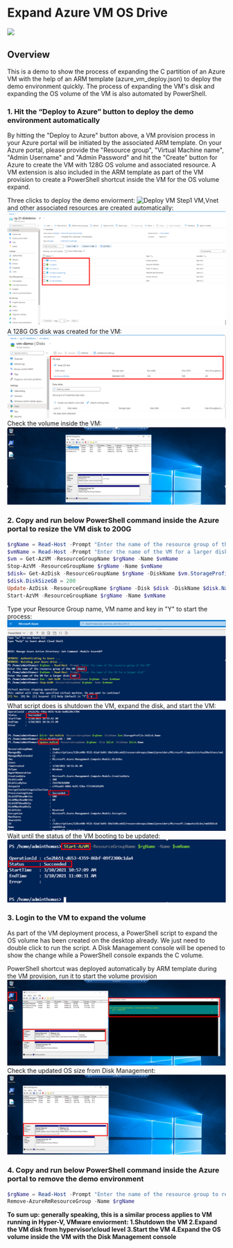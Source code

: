 # Expand Azure VM OS Drive
<a href="https://portal.azure.com/#create/Microsoft.Template/uri/https%3A%2F%2Fraw.githubusercontent.com%2Fthomasnli%2Fexpand-azure-vm-os-drive-demo%2Fmain%2Fazure_vm_deploy.json" target="_blank">
  <img src="https://aka.ms/deploytoazurebutton"/>
</a>

## Overview
This is a demo to show the process of expanding the C partition of an Azure VM with the help of an ARM template (azure_vm_deploy.json) to deploy the demo environment quickly. The process of expanding the VM's disk and expanding the OS volume of the VM is also automated by PowerShell. 

### 1. Hit the “Deploy to Azure” button to deploy the demo environment automatically
By hitting the "Deploy to Azure" button above, a VM provision process in your Azure portal will be initiated by the associated ARM template. On your Azure portal, please provide the "Resource group", "Virtual Machine name", "Admin Username" and "Admin Password" and hit the "Create" button for Azure to create the VM with 128G OS volume and associated resource. A VM extension is also included in the ARM template as part of the VM provision to create a PowerShell shortcut inside the VM for the OS volume expand.  

Three clicks to deploy the demo enviorment:
![Deploy VM Step1](https://thomasnli.github.io/blog/assets/images/diskdemo/deploy_vm_step1.png)
VM,Vnet and other associated resources are created automatically:
![Deploy VM Step2](https://github.com/thomasnli/expand-azure-vm-os-drive-demo/blob/main/images/deploy_vm_step2.png)
A 128G OS disk was created for the VM:
![Deploy VM Step3](https://github.com/thomasnli/expand-azure-vm-os-drive-demo/blob/main/images/deploy_vm_step3.png)
Check the volume inside the VM:
![Deploy VM Step4](https://github.com/thomasnli/expand-azure-vm-os-drive-demo/blob/main/images/deploy_vm_step4.png)





### 2. Copy and run below PowerShell command inside the Azure portal to resize the VM disk to 200G

```powershell
$rgName = Read-Host -Prompt "Enter the name of the resource group of the VM"
$vmName = Read-Host -Prompt "Enter the name of the VM for a larger disk"
$vm = Get-AzVM -ResourceGroupName $rgName -Name $vmName
Stop-AzVM -ResourceGroupName $rgName -Name $vmName
$disk= Get-AzDisk -ResourceGroupName $rgName -DiskName $vm.StorageProfile.OsDisk.Name
$disk.DiskSizeGB = 200
Update-AzDisk -ResourceGroupName $rgName -Disk $disk -DiskName $disk.Name
Start-AzVM -ResourceGroupName $rgName -Name $vmName
```
Type your Resource Group name, VM name and key in "Y" to start the process:
![Resize Disk Step1](https://github.com/thomasnli/expand-azure-vm-os-drive-demo/blob/main/images/resize_disk_step1.png)
What script does is shutdown the VM, expand the disk, and start the VM:
![Resize Disk Step2](https://github.com/thomasnli/expand-azure-vm-os-drive-demo/blob/main/images/resize_disk_step2.png)
Wait until the status of the VM booting to be updated:
![Resize Disk Step3](https://github.com/thomasnli/expand-azure-vm-os-drive-demo/blob/main/images/resize_disk_step3.png)

### 3. Login to the VM to expand the volume 
As part of the VM deployment process, a PowerShell script to expand the OS volume has been created on the desktop already. We just need to double click to run the script. A Disk Management console will be opened to show the change while a PowerShell console expands the C volume. 

PowerShell shortcut was deployed automatically by ARM template during the VM provision, run it to start the volume provision 
![Expand Volumn Step1](https://github.com/thomasnli/expand-azure-vm-os-drive-demo/blob/main/images/expand_volume_step1.png)
Check the updated OS size from Disk Management:
![Expand Volumn Step2](https://github.com/thomasnli/expand-azure-vm-os-drive-demo/blob/main/images/expand_volume_step2.png)

### 4. Copy and run below PowerShell command inside the Azure portal to remove the demo environment
```powershell
$rgName = Read-Host -Prompt "Enter the name of the resource group to remove"
Remove-AzureRmResourceGroup -Name $rgName
````

**To sum up: generally speaking, this is a similar process applies to VM running in Hyper-V, VMware enviorment: 
1.Shutdown the VM
2.Expand the VM disk from hypervisor\cloud level
3.Start the VM
4.Expand the OS volume inside the VM with the Disk Management console**
